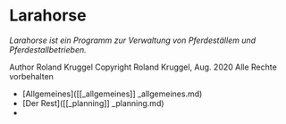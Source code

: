 # Larahorse

*Larahorse ist ein Programm zur Verwaltung von Pferdeställem und 
Pferdestallbetrieben.*


Author Roland Kruggel
Copyright Roland Kruggel, Aug. 2020
Alle Rechte vorbehalten



- [Allgemeines]([[_allgemeines]] _allgemeines.md)
- [Der Rest]([[_planning]] _planning.md)
- 